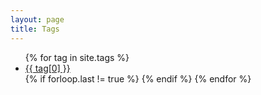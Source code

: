 ```yaml
---
layout: page
title: Tags
---
```

<p>

<ul class="tags">
  {% for tag in site.tags %}   
  <li><a class="tag" href="/tags/{{ tag[0] }}">{{ tag[0] }}</a></li>
  {% if forloop.last != true %} {% endif %} {% endfor %}
</ul>  